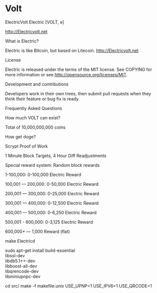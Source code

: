 # Volt
ElectricVolt 
Electric [VOLT, e]

http://Electricvolt.net

What is Electric?

Electric is like Bitcoin, but based on Litecoin. http://Electricvolt.net

License

Electric is released under the terms of the MIT license. See COPYING for more information or see http://opensource.org/licenses/MIT.

Development and contributions

Developers work in their own trees, then submit pull requests when they think their feature or bug fix is ready.

Frequently Asked Questions

How much VOLT can exist?

Total of 10,000,000,000 coins

How get doge?

Scrypt Proof of Work

1 Minute Block Targets, 4 Hour Diff Readjustments

Special reward system: Random block rewards

1-100,000: 0-100,000 Electric Reward

100,001 — 200,000: 0-50,000 Electric Reward

200,001 — 300,000: 0-25,000 Electric Reward

300,001 — 400,000: 0-12,500 Electric Reward

400,001 — 500,000: 0-6,250 Electric Reward

500,001 - 600,000: 0-3,125 Electric Reward

600,000+ — 1,000 Reward (flat)

make Electricd

sudo apt-get install build-essential \
                     libssl-dev \
                     libdb5.1++-dev \
                     libboost-all-dev \
                     libqrencode-dev \
                     libminiupnpc-dev

cd src/
make -f makefile.unix USE_UPNP=1 USE_IPV6=1 USE_QRCODE=1
